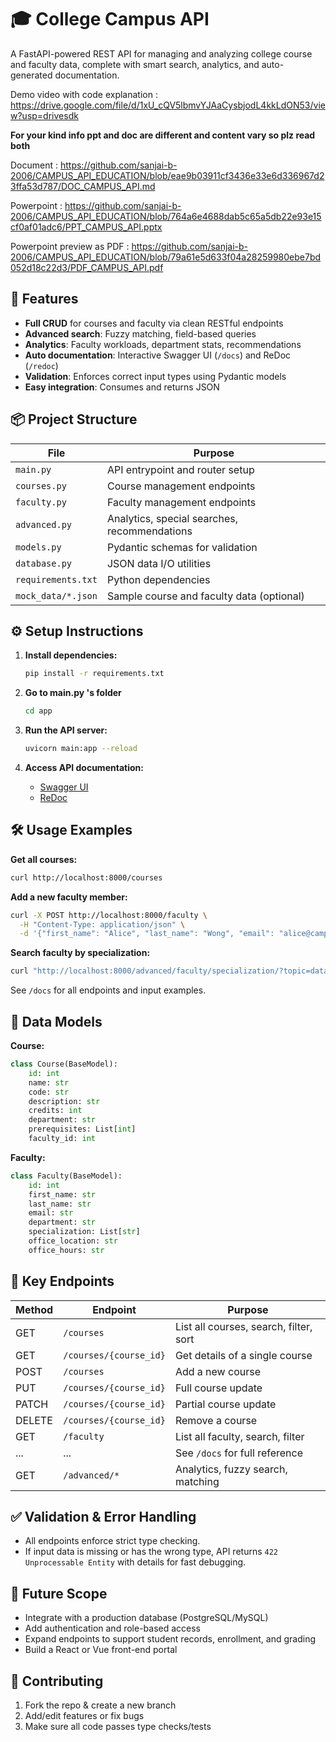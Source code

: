 # 🎓 College Campus API

A FastAPI-powered REST API for managing and analyzing college course and faculty data, complete with smart search, analytics, and auto-generated documentation.

Demo video with code explanation : https://drive.google.com/file/d/1xU_cQV5lbmvYJAaCysbjodL4kkLdON53/view?usp=drivesdk

**For your kind info ppt and doc are different and content vary so plz read both**

Document : https://github.com/sanjai-b-2006/CAMPUS_API_EDUCATION/blob/eae9b03911cf3436e33e6d336967d23ffa53d787/DOC_CAMPUS_API.md

Powerpoint : https://github.com/sanjai-b-2006/CAMPUS_API_EDUCATION/blob/764a6e4688dab5c65a5db22e93e15cf0af01adc6/PPT_CAMPUS_API.pptx

Powerpoint preview as PDF : https://github.com/sanjai-b-2006/CAMPUS_API_EDUCATION/blob/79a61e5d633f04a28259980ebe7bd052d18c22d3/PDF_CAMPUS_API.pdf

## 🚀 Features

- **Full CRUD** for courses and faculty via clean RESTful endpoints
- **Advanced search**: Fuzzy matching, field-based queries
- **Analytics**: Faculty workloads, department stats, recommendations
- **Auto documentation**: Interactive Swagger UI (`/docs`) and ReDoc (`/redoc`)
- **Validation**: Enforces correct input types using Pydantic models
- **Easy integration**: Consumes and returns JSON

## 📦 Project Structure

| File            | Purpose                                      |
|-----------------|----------------------------------------------|
| `main.py`       | API entrypoint and router setup              |
| `courses.py`    | Course management endpoints                  |
| `faculty.py`    | Faculty management endpoints                 |
| `advanced.py`   | Analytics, special searches, recommendations |
| `models.py`     | Pydantic schemas for validation              |
| `database.py`   | JSON data I/O utilities                      |
| `requirements.txt` | Python dependencies                       |
| `mock_data/*.json` | Sample course and faculty data (optional)  |

## ⚙️ Setup Instructions

1. **Install dependencies:**
   ```bash
   pip install -r requirements.txt
   ```
   
2. **Go to main.py 's folder**
    ```bash
   cd app
   ```
    
3. **Run the API server:**
   ```bash
   uvicorn main:app --reload
   ```
   
4. **Access API documentation:**
   - [Swagger UI](http://localhost:8000/docs)
   - [ReDoc](http://localhost:8000/redoc)

## 🛠️ Usage Examples

**Get all courses:**
```bash
curl http://localhost:8000/courses
```

**Add a new faculty member:**
```bash
curl -X POST http://localhost:8000/faculty \
  -H "Content-Type: application/json" \
  -d '{"first_name": "Alice", "last_name": "Wong", "email": "alice@campus.edu", ...}'
```

**Search faculty by specialization:**
```bash
curl "http://localhost:8000/advanced/faculty/specialization/?topic=data%20science"
```

See `/docs` for all endpoints and input examples.

## 📝 Data Models

**Course:**
```python
class Course(BaseModel):
    id: int
    name: str
    code: str
    description: str
    credits: int
    department: str
    prerequisites: List[int]
    faculty_id: int
```

**Faculty:**
```python
class Faculty(BaseModel):
    id: int
    first_name: str
    last_name: str
    email: str
    department: str
    specialization: List[str]
    office_location: str
    office_hours: str
```

## 🏁 Key Endpoints

| Method | Endpoint                       | Purpose                                   |
|--------|------------------------------- |-------------------------------------------|
| GET    | `/courses`                     | List all courses, search, filter, sort    |
| GET    | `/courses/{course_id}`         | Get details of a single course            |
| POST   | `/courses`                     | Add a new course                          |
| PUT    | `/courses/{course_id}`         | Full course update                        |
| PATCH  | `/courses/{course_id}`         | Partial course update                     |
| DELETE | `/courses/{course_id}`         | Remove a course                           |
| GET    | `/faculty`                     | List all faculty, search, filter          |
| ...    | ...                            | See `/docs` for full reference            |
| GET    | `/advanced/*`                  | Analytics, fuzzy search, matching         |

## ✅ Validation & Error Handling

- All endpoints enforce strict type checking.
- If input data is missing or has the wrong type, API returns `422 Unprocessable Entity` with details for fast debugging.

## 🌱 Future Scope

- Integrate with a production database (PostgreSQL/MySQL)
- Add authentication and role-based access
- Expand endpoints to support student records, enrollment, and grading
- Build a React or Vue front-end portal

## 🙏 Contributing

1. Fork the repo & create a new branch
2. Add/edit features or fix bugs
3. Make sure all code passes type checks/tests
